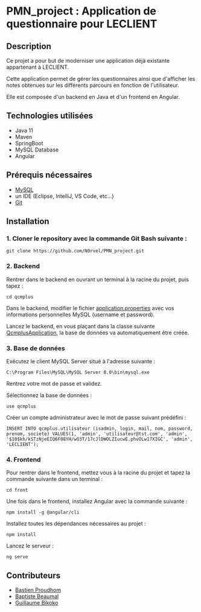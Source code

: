 # PMN_project : Application de questionnaire pour LECLIENT

## Description

Ce projet a pour but de moderniser une application déjà existante appartenant à LECLIENT.

Cette application permet de gérer les questionnaires ainsi que d'afficher les notes obtenues sur les différents parcours en fonction de l'utilisateur.

Elle est composée d'un backend en Java et d'un frontend en Angular.

## Technologies utilisées

- Java 11
- Maven
- SpringBoot
- MySQL Database
- Angular

## Prérequis nécessaires

- [MySQL](https://www.mysql.com/downloads/)
- un IDE (Eclipse, IntelliJ, VS Code, etc...)
- [Git](https://git-scm.com/downloads)

## Installation

### 1.  Cloner le repository avec la commande Git Bash suivante :

`git clone https://github.com/N0rvel/PMN_project.git`

### 2. Backend

Rentrer dans le backend en ouvrant un terminal à la racine du projet, puis tapez :

`cd qcmplus`

Dans le backend, modifier le fichier [application.properties](qcmplus/src/main/resources/application.properties) avec vos informations personnelles MySQL (username et password).

Lancez le backend, en vous plaçant dans la classe suivante [QcmplusApplication](qcmplus/src/main/java/com/backend/qcmplus/QcmplusApplication.java), la base de données va automatiquement être créée.

### 3. Base de données

Exécutez le client MySQL Server situé à l'adresse suivante :

`C:\Program Files\MySQL\MySQL Server 8.0\bin\mysql.exe`

Rentrez votre mot de passe et validez.

Sélectionnez la base de données :

`use qcmplus`

Créer un compte administrateur avec le mot de passe suivant prédéfini :

`INSERT INTO qcmplus.utilisateur
(isadmin, login, mail, nom, password, prenom, societe)
VALUES(1, 'admin', 'utilisateur@tst.com', 'admin', '$10$kh/kSTzNjeEIQ6F08YH/wO3T/17cJlDWOLZIucwE.phvOLw17XIGC', 'admin', 'LECLIENT');
`

### 4. Frontend

Pour rentrer dans le frontend, mettez vous à la racine du projet et tapez la commande suivante dans un terminal :

```cd front```

Une fois dans le frontend, installez Angular avec la commande suivante :

```npm install -g @angular/cli```

Installez toutes les dépendances nécessaires au projet :

```npm install```

Lancez le serveur :

```ng serve```

## Contributeurs

- [Bastien Proudhom](https://github.com/N0rvel)
- [Baptiste Beaumal](https://github.com/BBeaumal)
- [Guillaume Bikoko](https://github.com/steevyor)
